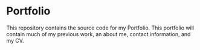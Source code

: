 # Portfolio

This repository contains the source code for my Portfolio. This portfolio will contain much of my previous work, an about me, contact information, and my CV. 